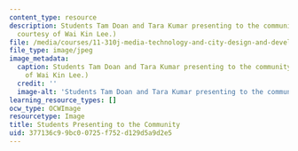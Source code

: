 ```yaml
---
content_type: resource
description: Students Tam Doan and Tara Kumar presenting to the community. (Photo
  courtesy of Wai Kin Lee.)
file: /media/courses/11-310j-media-technology-and-city-design-and-development-fall-2002/377136c99bc00725f752d129d5a9d2e5_11-310jf02.jpg
file_type: image/jpeg
image_metadata:
  caption: Students Tam Doan and Tara Kumar presenting to the community. (Photo courtesy
    of Wai Kin Lee.)
  credit: ''
  image-alt: 'Students Tam Doan and Tara Kumar presenting to the community. '
learning_resource_types: []
ocw_type: OCWImage
resourcetype: Image
title: Students Presenting to the Community
uid: 377136c9-9bc0-0725-f752-d129d5a9d2e5
---
```

